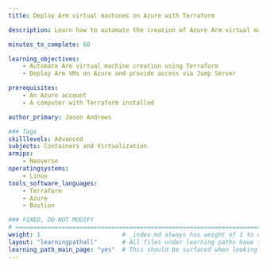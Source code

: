 ```yaml
---
title: Deploy Arm virtual machines on Azure with Terraform

description: Learn how to automate the creation of Azure Arm virtual machines using Terraform

minutes_to_complete: 60   

learning_objectives: 
    - Automate Arm virtual machine creation using Terraform
    - Deploy Arm VMs on Azure and provide access via Jump Server

prerequisites:
    - An Azure account
    - A computer with Terraform installed

author_primary: Jason Andrews

### Tags
skilllevels: Advanced
subjects: Containers and Virtualization
armips:
    - Neoverse
operatingsystems:
    - Linux
tools_software_languages:
    - Terraform
    - Azure
    - Bastion

### FIXED, DO NOT MODIFY
# ================================================================================
weight: 1                       # _index.md always has weight of 1 to order correctly
layout: "learningpathall"       # All files under learning paths have this same wrapper
learning_path_main_page: "yes"  # This should be surfaced when looking for related content. Only set for _index.md of learning path content.
---
```

